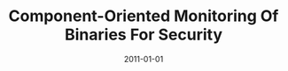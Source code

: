 ---
title: "Component-Oriented Monitoring Of Binaries For Security"
date: 2011-01-01
venue: "44th Hawaii International International Conference on Systems Science (HICSS-44 2011), Proceedings, 4-7 January 2011, Koloa, Kauai, HI, USA"
paperurl: https://doi.org/10.1109/HICSS.2011.122
authors: "Raghavendra Rajkumar, Andrew Wang, Jason Hiser, Anh NguyenTuong, Jack W Davidson and John C Knight"
---